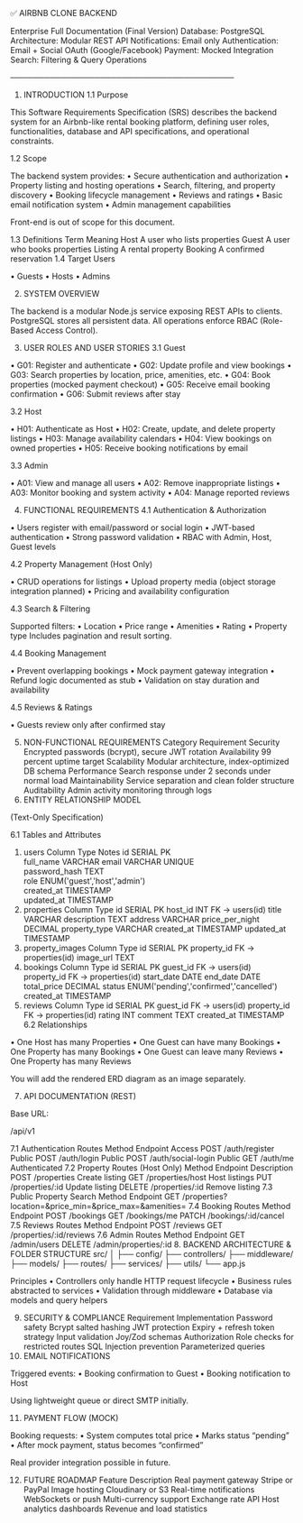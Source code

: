 ✅ AIRBNB CLONE BACKEND

Enterprise Full Documentation (Final Version)
Database: PostgreSQL
Architecture: Modular REST API
Notifications: Email only
Authentication: Email + Social OAuth (Google/Facebook)
Payment: Mocked Integration
Search: Filtering & Query Operations

────────────────────────────────────────

1. INTRODUCTION
1.1 Purpose

This Software Requirements Specification (SRS) describes the backend system for an Airbnb-like rental booking platform, defining user roles, functionalities, database and API specifications, and operational constraints.

1.2 Scope

The backend system provides:
• Secure authentication and authorization
• Property listing and hosting operations
• Search, filtering, and property discovery
• Booking lifecycle management
• Reviews and ratings
• Basic email notification system
• Admin management capabilities

Front-end is out of scope for this document.

1.3 Definitions
Term	Meaning
Host	A user who lists properties
Guest	A user who books properties
Listing	A rental property
Booking	A confirmed reservation
1.4 Target Users

• Guests
• Hosts
• Admins

2. SYSTEM OVERVIEW

The backend is a modular Node.js service exposing REST APIs to clients. PostgreSQL stores all persistent data. All operations enforce RBAC (Role-Based Access Control).

3. USER ROLES AND USER STORIES
3.1 Guest

• G01: Register and authenticate
• G02: Update profile and view bookings
• G03: Search properties by location, price, amenities, etc.
• G04: Book properties (mocked payment checkout)
• G05: Receive email booking confirmation
• G06: Submit reviews after stay

3.2 Host

• H01: Authenticate as Host
• H02: Create, update, and delete property listings
• H03: Manage availability calendars
• H04: View bookings on owned properties
• H05: Receive booking notifications by email

3.3 Admin

• A01: View and manage all users
• A02: Remove inappropriate listings
• A03: Monitor booking and system activity
• A04: Manage reported reviews

4. FUNCTIONAL REQUIREMENTS
4.1 Authentication & Authorization

• Users register with email/password or social login
• JWT-based authentication
• Strong password validation
• RBAC with Admin, Host, Guest levels

4.2 Property Management (Host Only)

• CRUD operations for listings
• Upload property media (object storage integration planned)
• Pricing and availability configuration

4.3 Search & Filtering

Supported filters:
• Location
• Price range
• Amenities
• Rating
• Property type
Includes pagination and result sorting.

4.4 Booking Management

• Prevent overlapping bookings
• Mock payment gateway integration
• Refund logic documented as stub
• Validation on stay duration and availability

4.5 Reviews & Ratings

• Guests review only after confirmed stay

5. NON-FUNCTIONAL REQUIREMENTS
Category	Requirement
Security	Encrypted passwords (bcrypt), secure JWT rotation
Availability	99 percent uptime target
Scalability	Modular architecture, index-optimized DB schema
Performance	Search response under 2 seconds under normal load
Maintainability	Service separation and clean folder structure
Auditability	Admin activity monitoring through logs
6. ENTITY RELATIONSHIP MODEL

(Text-Only Specification)

6.1 Tables and Attributes
1. users
Column	Type	Notes
id	SERIAL PK	
full_name	VARCHAR	
email	VARCHAR UNIQUE	
password_hash	TEXT	
role	ENUM('guest','host','admin')	
created_at	TIMESTAMP	
updated_at	TIMESTAMP	
2. properties
Column	Type
id	SERIAL PK
host_id	INT FK → users(id)
title	VARCHAR
description	TEXT
address	VARCHAR
price_per_night	DECIMAL
property_type	VARCHAR
created_at	TIMESTAMP
updated_at	TIMESTAMP
3. property_images
Column	Type
id	SERIAL PK
property_id	FK → properties(id)
image_url	TEXT
4. bookings
Column	Type
id	SERIAL PK
guest_id	FK → users(id)
property_id	FK → properties(id)
start_date	DATE
end_date	DATE
total_price	DECIMAL
status	ENUM('pending','confirmed','cancelled')
created_at	TIMESTAMP
5. reviews
Column	Type
id	SERIAL PK
guest_id	FK → users(id)
property_id	FK → properties(id)
rating	INT
comment	TEXT
created_at	TIMESTAMP
6.2 Relationships

• One Host has many Properties
• One Guest can have many Bookings
• One Property has many Bookings
• One Guest can leave many Reviews
• One Property has many Reviews

You will add the rendered ERD diagram as an image separately.

7. API DOCUMENTATION (REST)

Base URL:

/api/v1

7.1 Authentication Routes
Method	Endpoint	Access
POST	/auth/register	Public
POST	/auth/login	Public
POST	/auth/social-login	Public
GET	/auth/me	Authenticated
7.2 Property Routes (Host Only)
Method	Endpoint	Description
POST	/properties	Create listing
GET	/properties/host	Host listings
PUT	/properties/:id	Update listing
DELETE	/properties/:id	Remove listing
7.3 Public Property Search
Method	Endpoint
GET	/properties?location=&price_min=&price_max=&amenities=
7.4 Booking Routes
Method	Endpoint
POST	/bookings
GET	/bookings/me
PATCH	/bookings/:id/cancel
7.5 Reviews Routes
Method	Endpoint
POST	/reviews
GET	/properties/:id/reviews
7.6 Admin Routes
Method	Endpoint
GET	/admin/users
DELETE	/admin/properties/:id
8. BACKEND ARCHITECTURE & FOLDER STRUCTURE
src/
│
├── config/
├── controllers/
├── middleware/
├── models/
├── routes/
├── services/
├── utils/
└── app.js


Principles
• Controllers only handle HTTP request lifecycle
• Business rules abstracted to services
• Validation through middleware
• Database via models and query helpers

9. SECURITY & COMPLIANCE
Requirement	Implementation
Password safety	Bcrypt salted hashing
JWT protection	Expiry + refresh token strategy
Input validation	Joy/Zod schemas
Authorization	Role checks for restricted routes
SQL Injection prevention	Parameterized queries
10. EMAIL NOTIFICATIONS

Triggered events:
• Booking confirmation to Guest
• Booking notification to Host

Using lightweight queue or direct SMTP initially.

11. PAYMENT FLOW (MOCK)

Booking requests:
• System computes total price
• Marks status “pending”
• After mock payment, status becomes “confirmed”

Real provider integration possible in future.

12. FUTURE ROADMAP
Feature	Description
Real payment gateway	Stripe or PayPal
Image hosting	Cloudinary or S3
Real-time notifications	WebSockets or push
Multi-currency support	Exchange rate API
Host analytics dashboards	Revenue and load statistics
